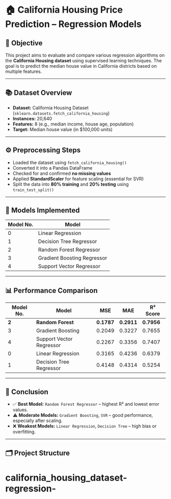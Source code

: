 # 🏠 California Housing Price Prediction – Regression Models

## 🎯 Objective
This project aims to evaluate and compare various regression algorithms on the **California Housing dataset** using supervised learning techniques. The goal is to predict the median house value in California districts based on multiple features.

---

## 📚 Dataset Overview

- **Dataset:** California Housing Dataset (`sklearn.datasets.fetch_california_housing`)
- **Instances:** 20,640
- **Features:** 8 (e.g., median income, house age, population)
- **Target:** Median house value (in $100,000 units)

---

## ⚙️ Preprocessing Steps

- Loaded the dataset using `fetch_california_housing()`
- Converted it into a Pandas DataFrame
- Checked for and confirmed **no missing values**
- Applied **StandardScaler** for feature scaling (essential for SVR)
- Split the data into **80% training** and **20% testing** using `train_test_split()`

---

## 🧠 Models Implemented

| Model No. | Model                      |
|-----------|----------------------------|
| 0         | Linear Regression          |
| 1         | Decision Tree Regressor    |
| 2         | Random Forest Regressor    |
| 3         | Gradient Boosting Regressor|
| 4         | Support Vector Regressor   |

---

## 📊 Performance Comparison

| Model No. | Model                      | MSE       | MAE       | R² Score |
|-----------|----------------------------|-----------|-----------|----------|
| **2**     | **Random Forest**           | **0.1787** | **0.2911** | **0.7956** |
| 3         | Gradient Boosting          | 0.2049    | 0.3227    | 0.7655   |
| 4         | Support Vector Regressor   | 0.2267    | 0.3356    | 0.7407   |
| 0         | Linear Regression          | 0.3165    | 0.4236    | 0.6379   |
| 1         | Decision Tree Regressor    | 0.4148    | 0.4314    | 0.5254   |

---

## 🏁 Conclusion

- ✅ **Best Model:** `Random Forest Regressor` – highest R² and lowest error values.
- ⚠️ **Moderate Models:** `Gradient Boosting`, `SVR` – good performance, especially after scaling.
- ❌ **Weakest Models:** `Linear Regression`, `Decision Tree` – high bias or overfitting.

---

## 🗂️ Project Structure

# california_housing_dataset-regression-
